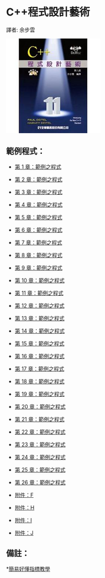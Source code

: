 C++程式設計藝術
====================

譯者: 余步雲

![C++程式設計藝術](../image/README/C++程式設計藝術.jpg)

 範例程式：
--------------------------

* [第 1 章：範例之程式](ch01)
* [第 2 章：範例之程式](ch02)
* [第 3 章：範例之程式](ch03)
* [第 4 章：範例之程式](ch04)
* [第 5 章：範例之程式](ch05)
* [第 6 章：範例之程式](ch06)
* [第 7 章：範例之程式](ch07)
* [第 8 章：範例之程式](ch08)
* [第 9 章：範例之程式](ch09)
* [第 10 章：範例之程式](ch10)
* [第 11 章：範例之程式](ch11)
* [第 12 章：範例之程式](ch12)
* [第 13 章：範例之程式](ch13)
* [第 14 章：範例之程式](ch14)
* [第 15 章：範例之程式](ch15)
* [第 16 章：範例之程式](ch16)
* [第 17 章：範例之程式](ch17)
* [第 18 章：範例之程式](ch18)
* [第 19 章：範例之程式](ch19)
* [第 20 章：範例之程式](ch20)
* [第 21 章：範例之程式](ch21)
* [第 22 章：範例之程式](ch22)
* [第 23 章：範例之程式](ch23)
* [第 24 章：範例之程式](ch24)
* [第 25 章：範例之程式](ch25)
* [第 26 章：範例之程式](ch26)

* [附件：F](appF)
* [附件：H](appH)
* [附件：I](appI)
* [附件：J](appJ)

備註：
-------------------------

*[簡易好懂指標教學](https://ithelp.ithome.com.tw/articles/10229956)